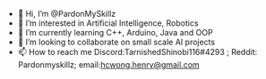- 👋 Hi, I’m @PardonMySkillz
- 👀 I’m interested in Artificial Intelligence, Robotics
- 🌱 I’m currently learning C++, Arduino, Java and OOP
- 💞️ I’m looking to collaborate on small scale AI projects
- 📫 How to reach me Discord:TarnishedShinobi116#4293 ; Reddit: Pardonmyskillz; email:hcwong.henry@gmail.com

<!---
PardonMySkillz/PardonMySkillz is a ✨ special ✨ repository because its `README.md` (this file) appears on your GitHub profile.
You can click the Preview link to take a look at your changes.
--->
